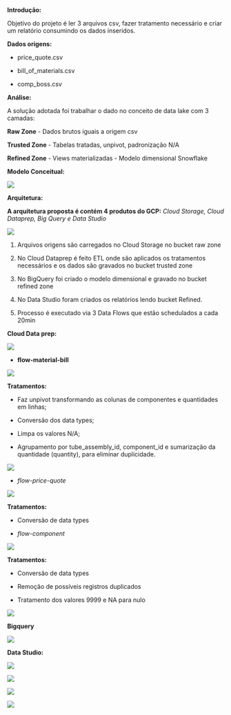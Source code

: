 **Introdução:**

Objetivo do projeto é ler 3 arquivos csv, fazer tratamento necessário e criar um
relatório consumindo os dados inseridos.

**Dados origens:**

-   price_quote.csv

-   bill_of_materials.csv

-   comp_boss.csv

**Análise:**

A solução adotada foi trabalhar o dado no conceito de data lake com 3 camadas:

**Raw Zone** - Dados brutos iguais a origem csv

**Trusted Zone** - Tabelas tratadas, unpivot, padronização N/A

**Refined Zone** - Views materializadas - Modelo dimensional Snowflake

**Modelo Conceitual:**

![](media/59dfc646ea941ad92a1045d9a748ea36.png)

**Arquitetura:**

**A arquitetura proposta é contém 4 produtos do GCP:** *Cloud Storage, Cloud
Dataprep, Big Query e Data Studio*

![](media/ec21dbb90126782497f6cfc1aa9313fb.png)

1.  Arquivos origens são carregados no Cloud Storage no bucket raw zone

2.  No Cloud Dataprep é feito ETL onde são aplicados os tratamentos necessários
    e os dados são gravados no bucket trusted zone

3.  No BigQuery foi criado o modelo dimensional e gravado no bucket refined zone

4.  No Data Studio foram criados os relatórios lendo bucket Refined.

5.  Processo é executado via 3 Data Flows que estão schedulados a cada 20min

**Cloud Data prep:**

![](media/7eac97ed818279451b5c8450e2d58f8a.png)

-   **flow-material-bill**

![](media/82f4b3878da04b6d08152e337b07890b.png)

**Tratamentos:**

-   Faz unpivot transformando as colunas de componentes e quantidades em linhas;

-   Conversão dos data types;

-   Limpa os valores N/A;

-   Agrupamento por tube_assembly_id, component_id e sumarização da quantidade
    (quantity), para eliminar duplicidade.

![](media/771ff9702ee5698db791c7d76e26d897.png)

-   *flow-price-quote*

![](media/9064721caeb94c6cdc33fec85c50bf77.png)

**Tratamentos:**

-   Conversão de data types

-   *flow-component*

**![](media/06584d53aad6d21b2e39ac843528241b.png)**

**Tratamentos:**

-   Conversão de data types

-   Remoção de possíveis registros duplicados

-   Tratamento dos valores 9999 e NA para nulo

![](media/751e962565961df4d9efa00808cae619.png)

**Bigquery**

**![](media/f65a7acac4335b59c5ac3be2566a604b.png)**

**Data Studio:**

**![](media/367cba296ca9d72f6a55049773de54a9.png)**

**![](media/dc7d2d437d5a8e5c2c0faaa82613c27b.png)**

**![](media/60b44115cf5dff654d441c22f4a08495.png)**

![](media/969984c35f2bba1bc0f9b4205561a8e1.png)
